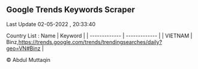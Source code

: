 

## Google Trends Keywords Scraper 
 
Last Update 02-05-2022 , 20:33:40

Country List :
 Name  | Keyword |
| ------------- | ------------- |
| VIETNAM | Binz,https://trends.google.com/trends/trendingsearches/daily?geo=VN#Binz |



© Abdul Muttaqin 
